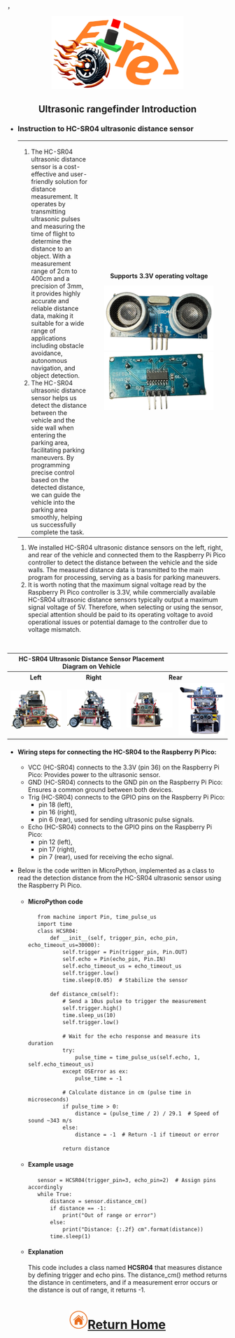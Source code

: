 ，<div align="center"><img src="../../other/img/logo.png" width="300" alt=" logo"></div>

## <div align="center">Ultrasonic rangefinder Introduction</div> 

- ### __Instruction to HC-SR04 ultrasonic distance sensor__
    <div align="center">
    <table>
    <tr>  
    <td>
    <ol>
        <li>The HC-SR04 ultrasonic distance sensor is a cost-effective and user-friendly solution for distance measurement. It operates by transmitting ultrasonic pulses and measuring the time of flight to determine the distance to an object. With a measurement range of 2cm to 400cm and a precision of 3mm, it provides highly accurate and reliable distance data, making it suitable for a wide range of applications including obstacle avoidance, autonomous navigation, and object detection.
        </li>
        <li>The HC-SR04 ultrasonic distance sensor helps us detect the distance between the vehicle and the side wall when entering the parking area, facilitating parking maneuvers. By programming precise control based on the detected distance, we can guide the vehicle into the parking area smoothly, helping us successfully complete the task.
        </li>

    </ol>
    </td>
    <td width=300 align="center"><p>
    <strong>Supports 3.3V operating voltage</strong>
    </p>
        <img src="./img/HC-SR04.png" alt="HC-SR04" width="250" />
        <img src="./img/HC-SR04back.png" alt="HC-SR04" width="250" />
    </td>
    </tr>
    </table>
    </div>
   <ol>
    <li>We installed HC-SR04 ultrasonic distance sensors on the left, right, and rear of the vehicle and connected them to the Raspberry Pi Pico controller to detect the distance between the vehicle and the side walls. The measured distance data is transmitted to the main program for processing, serving as a basis for parking maneuvers.</li>
    <li>It is worth noting that the maximum signal voltage read by the Raspberry Pi Pico controller is 3.3V, while commercially available HC-SR04 ultrasonic distance sensors typically output a maximum signal voltage of 5V. Therefore, when selecting or using the sensor, special attention should be paid to its operating voltage to avoid operational issues or potential damage to the controller due to voltage mismatch.</li>
    </ol>
<br>
    <div align="center" width=100%>
    <table >
    <tr align="center">
    <th colspan="3">HC-SR04 Ultrasonic Distance Sensor Placement Diagram on Vehicle</th>
    </tr>
    <tr align="center">
      <th>Left</th>
      <th>Right</th>
      <th colspan="2">Rear</th>
      </tr>
    <tr>
      <td><img src="../../other/work_diary/img/5/car_left.png" alt="HC-SR04" width="250" /></td>
      <td><img src="../../other/work_diary/img/5/car_right.png" alt="HC-SR04" width="250" /></td>
      <td><img src="../../other/work_diary/img/5/car_rear.png" alt="HC-SR04" width="250" /></td>
      <td><img src="./img/car_Rear_up.png" alt="HC-SR04" width="250" /></td>
      </tr>
    </table>
    </div>

   - #### Wiring steps for connecting the HC-SR04 to the Raspberry Pi Pico:

        - VCC (HC-SR04) connects to the 3.3V (pin 36) on the Raspberry Pi Pico: Provides power to the ultrasonic sensor.
        - GND (HC-SR04) connects to the GND pin on the Raspberry Pi Pico: Ensures a common ground between both devices.
        - Trig (HC-SR04) connects to the GPIO pins on the Raspberry Pi Pico:
            - pin 18 (left),
            - pin 16 (right),
            - pin 6 (rear), used for sending ultrasonic pulse signals.
        - Echo (HC-SR04) connects to the GPIO pins on the Raspberry Pi Pico:
            - pin 12 (left),
            - pin 17 (right),
            - pin 7 (rear), used for receiving the echo signal.
    
 - Below is the code written in MicroPython, implemented as a class to read the detection distance from the HC-SR04 ultrasonic sensor using the Raspberry Pi Pico.
   - #### MicroPython code 
            from machine import Pin, time_pulse_us
            import time
            class HCSR04:
                def __init__(self, trigger_pin, echo_pin, echo_timeout_us=30000):
                    self.trigger = Pin(trigger_pin, Pin.OUT)
                    self.echo = Pin(echo_pin, Pin.IN)
                    self.echo_timeout_us = echo_timeout_us
                    self.trigger.low()
                    time.sleep(0.05)  # Stabilize the sensor

                def distance_cm(self):
                    # Send a 10us pulse to trigger the measurement
                    self.trigger.high()
                    time.sleep_us(10)
                    self.trigger.low()

                    # Wait for the echo response and measure its duration
                    try:
                        pulse_time = time_pulse_us(self.echo, 1, self.echo_timeout_us)
                    except OSError as ex:
                        pulse_time = -1

                    # Calculate distance in cm (pulse time in microseconds)
                    if pulse_time > 0:
                        distance = (pulse_time / 2) / 29.1  # Speed of sound ~343 m/s
                    else:
                        distance = -1  # Return -1 if timeout or error

                    return distance
  
   - #### Example usage  

            sensor = HCSR04(trigger_pin=3, echo_pin=2)  # Assign pins accordingly
            while True:
                distance = sensor.distance_cm()
                if distance == -1:
                    print("Out of range or error")
                else:
                    print("Distance: {:.2f} cm".format(distance))
                time.sleep(1)
   - #### Explanation  
        This code includes a class named <strong>HCSR04</strong> that measures distance by defining trigger and echo pins. The distance_cm() method returns the distance in centimeters, and if a measurement error occurs or the distance is out of range, it returns -1.


# <div align="center">![HOME](../../other/img/home.png)[Return Home](../../)</div>  
